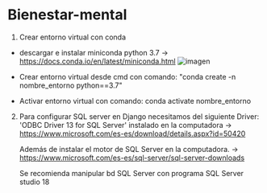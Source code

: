 # Bienestar-mental



 1) Crear entorno virtual con conda
  - descargar e instalar miniconda python 3.7    ->   https://docs.conda.io/en/latest/miniconda.html
![imagen](https://user-images.githubusercontent.com/58556034/194083628-70ae8b05-b5eb-4a8f-a583-7508bc1faee1.png)

 
  - Crear entorno virtual desde cmd con comando: "conda create -n nombre_entorno python==3.7"
  
  - Activar entorno virtual con comando: conda activate nombre_entorno

 2) Para configurar SQL server en Django necesitamos del siguiente Driver: 'ODBC Driver 13 for SQL Server' instalado en la computadora
    -> https://www.microsoft.com/es-es/download/details.aspx?id=50420
 
    Además de instalar el motor de SQL Server en la computadora.
    -> https://www.microsoft.com/es-es/sql-server/sql-server-downloads
    
    Se recomienda manipular bd SQL Server con programa SQL Server studio 18
    


